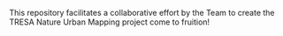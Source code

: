 This repository facilitates a collaborative effort by the Team to create the TRESA Nature Urban Mapping project come to fruition!
